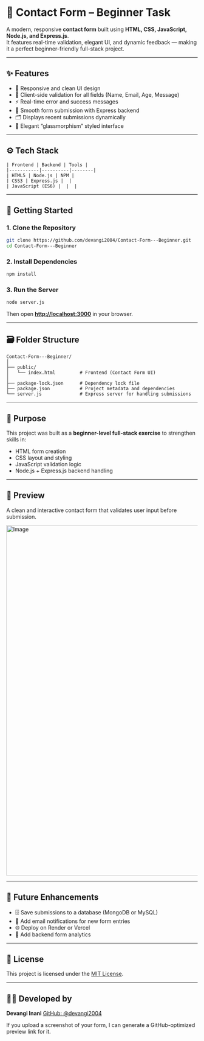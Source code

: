 # 💬 Contact Form – Beginner Task

A modern, responsive **contact form** built using **HTML, CSS, JavaScript, Node.js, and Express.js**.  
It features real-time validation, elegant UI, and dynamic feedback — making it a perfect beginner-friendly full-stack project.

---

## ✨ Features

- 📱 Responsive and clean UI design  
- 🧩 Client-side validation for all fields (Name, Email, Age, Message)  
- ⚡ Real-time error and success messages  
- 🚀 Smooth form submission with Express backend  
- 🗂️ Displays recent submissions dynamically  
- 💎 Elegant “glassmorphism” styled interface  

---

## ⚙️ Tech Stack
```
| Frontend | Backend | Tools |
|-----------|----------|--------|
| HTML5 | Node.js | NPM |
| CSS3 | Express.js |  |
| JavaScript (ES6) |  |  |
```
---

## 🚀 Getting Started

### 1. Clone the Repository

```bash
git clone https://github.com/devangi2004/Contact-Form---Beginner.git
cd Contact-Form---Beginner
````

### 2. Install Dependencies

```bash
npm install
```

### 3. Run the Server

```bash
node server.js
```

Then open **[http://localhost:3000](http://localhost:3000)** in your browser.

---

## 🗃️ Folder Structure

```
Contact-Form---Beginner/
│
├── public/
│   └── index.html         # Frontend (Contact Form UI)
│
├── package-lock.json      # Dependency lock file
├── package.json           # Project metadata and dependencies
└── server.js              # Express server for handling submissions
```

---

## 🎯 Purpose

This project was built as a **beginner-level full-stack exercise** to strengthen skills in:

* HTML form creation
* CSS layout and styling
* JavaScript validation logic
* Node.js + Express.js backend handling

---

## 📸 Preview

A clean and interactive contact form that validates user input before submission.

<img width="1901" height="921" alt="Image" src="https://github.com/user-attachments/assets/3f5da217-b632-48d1-93bd-0dfcb14b21ca" />

---

## 🧠 Future Enhancements

* 🗄️ Save submissions to a database (MongoDB or MySQL)
* 📧 Add email notifications for new form entries
* 🌐 Deploy on Render or Vercel
* 🧰 Add backend form analytics

---

## 📄 License

This project is licensed under the [MIT License](LICENSE).

---

## 🙋‍♀️ Developed by

**Devangi Inani**
[GitHub: @devangi2004](https://github.com/devangi2004)

If you upload a screenshot of your form, I can generate a GitHub-optimized preview link for it.
```
